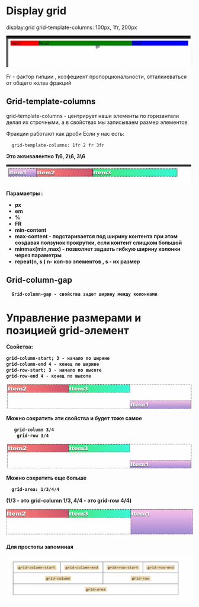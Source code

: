# Display grid

display:grid 
grid-template-columns: 100px, 1fr, 200px 

![grid](./g1.png) 

Fr - фактор гипции , коэфециент пропорциональности, отталкиеваться от общего колва фракций 


## Grid-template-columns 
grid-template-columns - центрирует наши элементы по горизантали делая их строчными, а в свойствах мы записываем размер элементов

Фракции работают как дроби 
Если у нас есть:

      grid-template-columns: 1fr 2 fr 3fr 

<b> Это эквивалентно 1\6, 2\6, 3\6 <b>

![grid](./g2.png) 

Парамаетры :
- px
- em
- %
- FR
- min-content
- max-content - подстаривается под ширину контента при этом создавая ползунок прокрутки, если контент слищком большой 
- minmax(min,max) - позволяет задавть гибкую ширину колонки через параметры 
- repeat(n, s ) n- кол-во элементов , s - их размер

## Grid-column-gap

      Grid-column-gap - свойства задет ширину между колонками 

# Управление размерами и позицией grid-элемент 

Свойства: 

    grid-column-start; 3 - начало по ширине 
    grid-column-end 4 - конец по ширине 
    grid-row-start; 3 - начало по высоте
    grid-row-end 4 - конец по высоте 

![grid](./g3.png)

Можно сократить эти свойства и будет тоже самое 

       grid-column 3/4
        grid-row 3/4 

![grid](./g3.png)

Можно сохратить еще больше 

      grid-area: 1/3/4/4 

(1/3 - это grid-column 1/3, 4/4 - это grid-row 4/4)

![grid](./g4.png)


Для простоты запоминая 

 ![grid](./g5.png)


      
